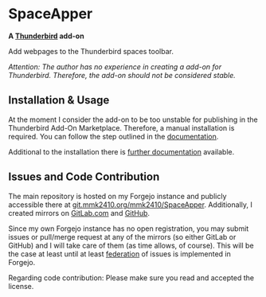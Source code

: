 # SpaceApper

**A [Thunderbird](https://www.thunderbird.net/) add-on**

Add webpages to the Thunderbird spaces toolbar.

*Attention: The author has no experience in creating a add-on for Thunderbird. Therefore, the add-on should not be considered stable.*

## Installation & Usage

At the moment I consider the add-on to be too unstable for publishing in the Thunderbird Add-On Marketplace. Therefore, a manual installation is required. You can follow the step outlined in the [documentation](https://git.mmk2410.org/mmk2410/SpaceApper/wiki/Installation).

Additional to the installation there is [further documentation](https://git.mmk2410.org/mmk2410/SpaceApper/wiki) available.

## Issues and Code Contribution

The main repository is hosted on my Forgejo instance and publicly accessible there at [git.mmk2410.org/mmk2410/SpaceApper](https://git.mmk2410.org/mmk2410/SpaceApper). Additionally, I created mirrors on [GitLab.com](https://gitlab.com/mmk2410/spaceapper) and [GitHub](https://github.com/mmk2410/SpaceApper).

Since my own Forgejo instance has no open registration, you may submit issues or pull/merge request at any of the mirrors (so either GitLab or GitHub) and I will take care of them (as time allows, of course). This will be the case at least until at least [federation](https://forgefed.org/) of issues is implemented in Forgejo.

Regarding code contribution: Please make sure you read and accepted the license.
